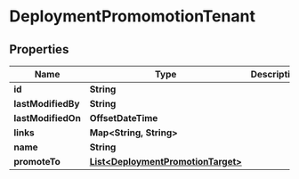 

# DeploymentPromomotionTenant


## Properties

Name | Type | Description | Notes
------------ | ------------- | ------------- | -------------
**id** | **String** |  |  [optional]
**lastModifiedBy** | **String** |  |  [optional]
**lastModifiedOn** | **OffsetDateTime** |  |  [optional]
**links** | **Map&lt;String, String&gt;** |  |  [optional]
**name** | **String** |  |  [optional]
**promoteTo** | [**List&lt;DeploymentPromotionTarget&gt;**](DeploymentPromotionTarget.md) |  |  [optional]




